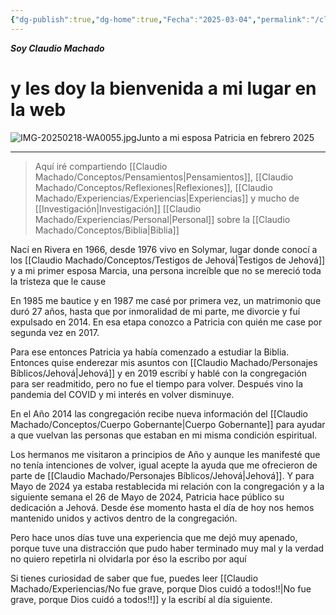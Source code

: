 ```yaml
---
{"dg-publish":true,"dg-home":true,"Fecha":"2025-03-04","permalink":"/claudio-machado/inicio/por-algo-hay-que-empezar/","tags":["gardenEntry"],"dgPassFrontmatter":true}
---
```



***Soy Claudio Machado***
# y les doy la bienvenida a mi lugar en la web


![IMG-20250218-WA0055.jpg](/img/user/Personal/Im%C3%A1genes/IMG-20250218-WA0055.jpg)Junto a mi esposa Patricia en febrero 2025

---

>Aquí iré compartiendo [[Claudio Machado/Conceptos/Pensamientos\|Pensamientos]], [[Claudio Machado/Conceptos/Reflexiones\|Reflexiones]], [[Claudio Machado/Experiencias/Experiencias\|Experiencias]] y mucho de [[Investigación\|Investigación]] [[Claudio Machado/Experiencias/Personal\|Personal]] sobre la [[Claudio Machado/Conceptos/Biblia\|Biblia]] 

Nací en Rivera en 1966, desde 1976 vivo en Solymar, lugar donde conocí a los [[Claudio Machado/Conceptos/Testigos de Jehová\|Testigos de Jehová]] y a mi primer esposa Marcia, una persona increíble que no se mereció toda la tristeza que le cause 

En 1985 me bautice y en 1987 me casé por primera vez,  un matrimonio que duró 27 años, hasta que por inmoralidad de mi parte, me divorcie y fuí expulsado en 2014. En esa etapa conozco a Patricia con quién me case por segunda vez en 2017.

Para ese entonces Patricia ya había comenzado a estudiar la Biblia. Entonces quise enderezar mis asuntos con [[Claudio Machado/Personajes Bíblicos/Jehová\|Jehová]] y en 2019 escribí y hablé con la congregación para ser readmitido, pero no fue el tiempo para volver. Después vino la pandemia del COVID y mi interés en volver disminuye. 

En el Año 2014 las congregación recibe nueva información del [[Claudio Machado/Conceptos/Cuerpo Gobernante\|Cuerpo Gobernante]] para ayudar a que vuelvan las personas que estaban en mi misma condición espiritual. 

Los hermanos me visitaron a principios de Año y aunque les manifesté que no tenía intenciones de volver, igual acepte la ayuda que me ofrecieron de parte de [[Claudio Machado/Personajes Bíblicos/Jehová\|Jehová]]. Y para Mayo de 2024 ya estaba restablecida mi relación con la congregación y a la siguiente semana el 26 de Mayo de 2024,  Patricia hace público su dedicación a Jehová. Desde ése momento hasta el día de hoy nos hemos mantenido unidos y activos dentro de la congregación. 

Pero hace unos días tuve una experiencia que me dejó muy apenado, porque tuve una distracción que pudo haber terminado muy mal y la verdad no quiero repetirla ni olvidarla por éso la escribo por aquí

Si tienes curiosidad de saber que fue, puedes leer [[Claudio Machado/Experiencias/No fue grave, porque Dios cuidó a todos!!\|No fue grave, porque Dios cuidó a todos!!]] y la escribí al día siguiente.


 

